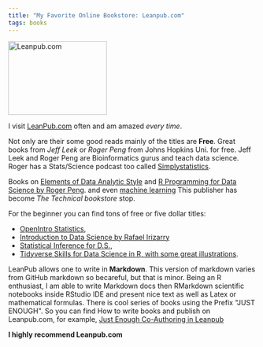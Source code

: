 ```yaml
---
title: "My Favorite Online Bookstore: Leanpub.com"
tags: books
---
```


<img src="https://static.fsf.org/nosvn/logos/orgs/leanpub-logo.png" width="200" height="150" alt="Leanpub.com">

I visit <a href="https://leanpub.com/" target="_blank">LeanPub.com</a> often and am amazed *every time*. 

Not only are their some good reads mainly of the titles are **Free**. Great books from *Jeff Leek* or *Roger Peng* from Johns Hopkins Uni. for free. Jeff Leek and Roger Peng are Bioinformatics gurus and teach data science. Roger has a Stats/Science podcast too called <a href="https://simplystatistics.org/interviews/" target="_blank">Simplystatistics</a>.

Books on <a href="https://leanpub.com/datastyle" target="_blank">Elements of Data Analytic Style</a> and <a href="https://leanpub.com/rprogramming" target="_blank">R Programming for Data Science by Roger Peng</a>. and even <a href="https://leanpub.com/pytorch" target="_blank">machine learning</a>
This publisher has become *The Technical bookstore* stop. 

For the beginner you can find tons of free or five dollar titles: 

- <a href="https://leanpub.com/openintro-statistics" target="_blank">OpenIntro Statistics</a>,
- <a href="https://leanpub.com/datasciencebook" target="_blank">Introduction to Data Science by Rafael Irizarry</a>
- <a href="https://leanpub.com/LittleInferenceBook" target="_blank">Statistical Inference for D.S.</a>,
- <a href="https://leanpub.com/tidyverseskillsdatascience" target="_blank">Tidyverse Skills for Data Science in R, with some great illustrations</a>.

LeanPub allows one to write in **Markdown**. This version of markdown varies from GitHub markdown so becareful, but that is minor. Being an R enthusiast, I am able to write Markdown docs then RMarkdown scientific notebooks inside RStudio IDE and present nice text as well as Latex or mathematical formulas. There is cool series of books using the Prefix "JUST ENOUGH". So you can find How to write books and publish on Leanpub.com, for example, <a href="https://leanpub.com/jeco-authoring" target="_blank">Just Enough Co-Authoring in Leanpub</a>

**I highly recommend Leanpub.com**

